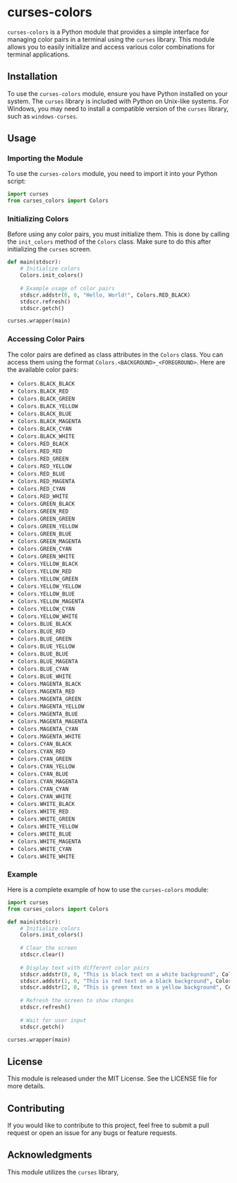 # curses-colors

`curses-colors` is a Python module that provides a simple interface for managing color pairs in a terminal using the `curses` library. This module allows you to easily initialize and access various color combinations for terminal applications.

## Installation

To use the `curses-colors` module, ensure you have Python installed on your system. The `curses` library is included with Python on Unix-like systems. For Windows, you may need to install a compatible version of the `curses` library, such as `windows-curses`.

## Usage

### Importing the Module

To use the `curses-colors` module, you need to import it into your Python script:

```python
import curses
from curses_colors import Colors
```

### Initializing Colors

Before using any color pairs, you must initialize them. This is done by calling the `init_colors` method of the `Colors` class. Make sure to do this after initializing the `curses` screen.

```python
def main(stdscr):
    # Initialize colors
    Colors.init_colors()
    
    # Example usage of color pairs
    stdscr.addstr(0, 0, "Hello, World!", Colors.RED_BLACK)
    stdscr.refresh()
    stdscr.getch()

curses.wrapper(main)
```

### Accessing Color Pairs

The color pairs are defined as class attributes in the `Colors` class. You can access them using the format `Colors.<BACKGROUND>_<FOREGROUND>`. Here are the available color pairs:

- `Colors.BLACK_BLACK`
- `Colors.BLACK_RED`
- `Colors.BLACK_GREEN`
- `Colors.BLACK_YELLOW`
- `Colors.BLACK_BLUE`
- `Colors.BLACK_MAGENTA`
- `Colors.BLACK_CYAN`
- `Colors.BLACK_WHITE`
- `Colors.RED_BLACK`
- `Colors.RED_RED`
- `Colors.RED_GREEN`
- `Colors.RED_YELLOW`
- `Colors.RED_BLUE`
- `Colors.RED_MAGENTA`
- `Colors.RED_CYAN`
- `Colors.RED_WHITE`
- `Colors.GREEN_BLACK`
- `Colors.GREEN_RED`
- `Colors.GREEN_GREEN`
- `Colors.GREEN_YELLOW`
- `Colors.GREEN_BLUE`
- `Colors.GREEN_MAGENTA`
- `Colors.GREEN_CYAN`
- `Colors.GREEN_WHITE`
- `Colors.YELLOW_BLACK`
- `Colors.YELLOW_RED`
- `Colors.YELLOW_GREEN`
- `Colors.YELLOW_YELLOW`
- `Colors.YELLOW_BLUE`
- `Colors.YELLOW_MAGENTA`
- `Colors.YELLOW_CYAN`
- `Colors.YELLOW_WHITE`
- `Colors.BLUE_BLACK`
- `Colors.BLUE_RED`
- `Colors.BLUE_GREEN`
- `Colors.BLUE_YELLOW`
- `Colors.BLUE_BLUE`
- `Colors.BLUE_MAGENTA`
- `Colors.BLUE_CYAN`
- `Colors.BLUE_WHITE`
- `Colors.MAGENTA_BLACK`
- `Colors.MAGENTA_RED`
- `Colors.MAGENTA_GREEN`
- `Colors.MAGENTA_YELLOW`
- `Colors.MAGENTA_BLUE`
- `Colors.MAGENTA_MAGENTA`
- `Colors.MAGENTA_CYAN`
- `Colors.MAGENTA_WHITE`
- `Colors.CYAN_BLACK`
- `Colors.CYAN_RED`
- `Colors.CYAN_GREEN`
- `Colors.CYAN_YELLOW`
- `Colors.CYAN_BLUE`
- `Colors.CYAN_MAGENTA`
- `Colors.CYAN_CYAN`
- `Colors.CYAN_WHITE`
- `Colors.WHITE_BLACK`
- `Colors.WHITE_RED`
- `Colors.WHITE_GREEN`
- `Colors.WHITE_YELLOW`
- `Colors.WHITE_BLUE`
- `Colors.WHITE_MAGENTA`
- `Colors.WHITE_CYAN`
- `Colors.WHITE_WHITE`

### Example

Here is a complete example of how to use the `curses-colors` module:

```python
import curses
from curses_colors import Colors

def main(stdscr):
    # Initialize colors
    Colors.init_colors()
    
    # Clear the screen
    stdscr.clear()
    
    # Display text with different color pairs
    stdscr.addstr(0, 0, "This is black text on a white background", Colors.WHITE_BLACK)
    stdscr.addstr(1, 0, "This is red text on a black background", Colors.RED_BLACK)
    stdscr.addstr(2, 0, "This is green text on a yellow background", Colors.GREEN_YELLOW)
    
    # Refresh the screen to show changes
    stdscr.refresh()
    
    # Wait for user input
    stdscr.getch()

curses.wrapper(main)
```

## License

This module is released under the MIT License. See the LICENSE file for more details.

## Contributing

If you would like to contribute to this project, feel free to submit a pull request or open an issue for any bugs or feature requests.

## Acknowledgments

This module utilizes the `curses` library,
